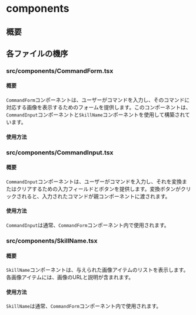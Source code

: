 # components

## 概要

## 各ファイルの機序

### src/components/CommandForm.tsx

#### 概要
`CommandForm`コンポーネントは、ユーザーがコマンドを入力し、そのコマンドに対応する画像を表示するためのフォームを提供します。このコンポーネントは、`CommandInput`コンポーネントと`SkillName`コンポーネントを使用して構築されています。

#### 使用方法


### src/components/CommandInput.tsx

#### 概要
`CommandInput`コンポーネントは、ユーザーがコマンドを入力し、それを変換またはクリアするための入力フィールドとボタンを提供します。変換ボタンがクリックされると、入力されたコマンドが親コンポーネントに渡されます。

#### 使用方法
`CommandInput`は通常、`CommandForm`コンポーネント内で使用されます。


### src/components/SkillName.tsx

#### 概要
`SkillName`コンポーネントは、与えられた画像アイテムのリストを表示します。各画像アイテムには、画像のURLと説明が含まれます。

#### 使用方法
`SkillName`は通常、`CommandForm`コンポーネント内で使用されます。
